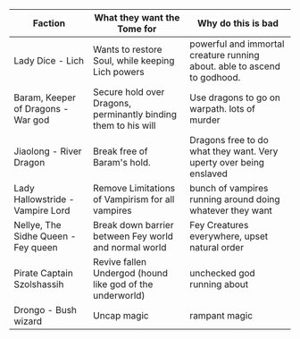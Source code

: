 
| Faction                             | What they want the Tome for                                    | Why do this is bad                                                       |
| ----------------------------------- | -------------------------------------------------------------- | ------------------------------------------------------------------------ |
| Lady Dice - Lich                    | Wants to restore Soul, while keeping Lich powers               | powerful and immortal creature running about. able to ascend to godhood. |
| Baram, Keeper of Dragons - War god  | Secure hold over Dragons, perminantly binding them to his will | Use dragons to go on warpath. lots of murder                             |
| Jiaolong - River Dragon             | Break free of Baram's hold.                                    | Dragons free to do what they want. Very uperty over being enslaved       |
| Lady Hallowstride - Vampire Lord    | Remove Limitations of Vampirism for all vampires               | bunch of vampires running around doing whatever they want                |
| Nellye, The Sidhe Queen - Fey queen | Break down barrier between Fey world and normal world          | Fey Creatures everywhere, upset natural order                            |
| Pirate Captain Szolshassih          | Revive fallen Undergod (hound like god of the underworld)      | unchecked god running about                                              |
| Drongo - Bush wizard                | Uncap magic                                                    | rampant magic                                                            |
